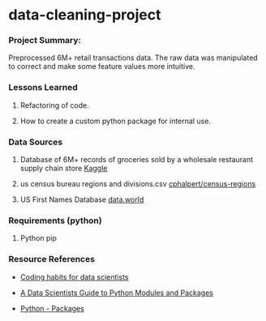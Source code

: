 # data-cleaning-project
### Project Summary: 

Preprocessed 6M+ retail transactions data. The raw data was manipulated to correct and make some feature values more intuitive.

### Lessons Learned
1. Refactoring of code.

2. How to create a custom python package for internal use.

### Data Sources
1. Database of 6M+ records of groceries sold by a wholesale restaurant supply chain store [Kaggle](https://www.kaggle.com/codemysteries/salesdb)

2. us census bureau regions and divisions.csv [cphalpert/census-regions](https://github.com/cphalpert/census-regions/blob/master/us%20census%20bureau%20regions%20and%20divisions.csv)

3. US First Names Database [data.world](https://data.world/len/us-first-names-database/workspace/file?filename=SSA_Names_DB.xlsx)
 
### Requirements (python)
1. Python pip

### Resource References
* [Coding habits for data scientists](https://www.thoughtworks.com/insights/blog/coding-habits-data-scientists)

* [A Data Scientists Guide to Python Modules and Packages](https://towardsdatascience.com/a-data-scientists-guide-to-python-modules-and-packages-9193a861c26b)

* [Python - Packages](https://www.tutorialsteacher.com/python/python-package)
